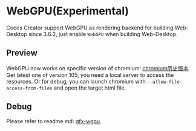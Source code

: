 # WebGPU(Experimental)

Cocos Creator support WebGPU as rendering backend for building Web-Desktop since 3.6.2, just enable `WebGPU` when building Web-Desktop.

## Preview

WebGPU now works on specific version of chromium: [chromium历史版本](https://vikyd.github.io/download-chromium-history-version/#/).
Get latest one of version 105, you need a local server to access the resources. Or for debug, you can launch chromium with `--allow-file-access-from-files` and open the target html file.

## Debug

Please refer to readme.md: [gfx-wgpu](https://github.com/cocos/cocos-engine/tree/v3.6.2/native/cocos/renderer/gfx-wgpu).
